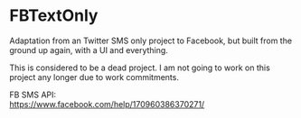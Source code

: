 # FBTextOnly
Adaptation from an Twitter SMS only project to Facebook, but built from the ground up again, with a UI and everything.

This is considered to be a dead project. I am not going to work on this project any longer due to work commitments.

FB SMS API:
<br/>
https://www.facebook.com/help/170960386370271/
